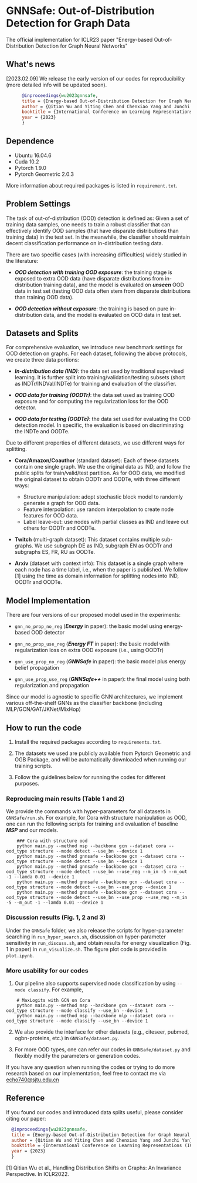 # GNNSafe: Out-of-Distribution Detection for Graph Data

The official implementation for ICLR23 paper "Energy-based Out-of-Distribution Detection for Graph Neural Networks"

## What's news

[2023.02.09] We release the early version of our codes for reproducibility (more detailed info will be updated soon).

```bibtex
      @inproceedings{wu2023gnnsafe,
      title = {Energy-based Out-of-Distribution Detection for Graph Neural Networks},
      author = {Qitian Wu and Yiting Chen and Chenxiao Yang and Junchi Yan},
      booktitle = {International Conference on Learning Representations (ICLR)},
      year = {2023}
      }
```

## Dependence

- Ubuntu 16.04.6
- Cuda 10.2
- Pytorch 1.9.0
- Pytorch Geometric 2.0.3

More information about required packages is listed in `requirement.txt`.

## Problem Settings

The task of out-of-distribution (OOD) detection is defined as: Given a set of training data samples, 
one needs to train a robust classifier that can effectively identify OOD samples (that have disparate distributions than training data) in the test set.
In the meanwhile, the classifier should maintain decent classification performance on in-distribution testing data.

There are two specific cases (with increasing difficulties) widely studied in the literature:

- ***OOD detection with training OOD exposure***: the training stage is exposed to extra OOD data (have disparate distributions from in-distribution training data),
and the model is evaluated on ***unseen*** OOD data in test set (testing OOD data often stem from disparate distributions than training OOD data).

- ***OOD detection without exposure***: the training is based on pure in-distribution data, and the model is evaluated on OOD data in test set.

## Datasets and Splits

For comprehensive evaluation, we introduce new benchmark settings for OOD detection on graphs. 
For each dataset, following the above protocols, we create three data portions:

- ***In-distribution data (IND)***: the data set used by traditional supervised learning. It is further split into training/validation/testing subsets (short as INDTr/INDVal/INDTe) for training and evaluation of the classifier.

- ***OOD data for training (OODTr)***: the data set used as training OOD exposure and for computing the regularization loss for the OOD detector.

- ***OOD data for testing (OODTe)***: the data set used for evaluating the OOD detection model. In specific, the evaluation is based on discriminating the INDTe and OODTe.

Due to different properties of different datasets, we use different ways for splitting.

- **Cora/Amazon/Coauthor** (standard dataset): Each of these datasets contain one single graph. We use the original data as IND, and follow the public splits for train/valid/test partition.
As for OOD data, we modified the original dataset to obtain OODTr and OODTe, with three different ways:

    - Structure manipulation: adopt stochastic block model to randomly generate a graph for OOD data.
    - Feature interpolation: use random interpolation to create node features for OOD data. 
    - Label leave-out: use nodes with partial classes as IND and leave out others for OODTr and OODTe.

- **Twitch** (multi-graph dataset): This dataset contains multiple sub-graphs. We use subgraph DE as IND, subgraph EN as OODTr and subgraphs ES, FR, RU as OODTe.

- **Arxiv** (dataset with context info): This dataset is a single graph where each node has a time label, i.e., when the paper is published.
 We follow [1] using the time as domain information for splitting nodes into IND, OODTr and OODTe.

## Model Implementation

There are four versions of our proposed model used in the experiments:

- `gnn_no_prop_no_reg` (***Energy*** in paper): the basic model using energy-based OOD detector

- `gnn_no_prop_use_reg` (***Energy FT*** in paper): the basic model with regularization loss on extra OOD exposure (i.e., using OODTr)

- `gnn_use_prop_no_reg` (***GNNSafe*** in paper): the basic model plus energy belief propagation

- `gnn_use_prop_use_reg` (***GNNSafe++*** in paper): the final model using both regularization and propagation

Since our model is agnostic to specific GNN architectures, we implement various off-the-shelf GNNs as the classifier backbone
(including MLP/GCN/GAT/JKNet/MixHop)

## How to run the code

1. Install the required packages according to `requirements.txt`.

2. The datasets we used are publicly available from Pytorch Geometric and OGB Package, and will be automatically downloaded when running our training scripts.

3. Follow the guidelines below for running the codes for different purposes.

### Reproducing main results (Table 1 and 2)
 
We provide the commands with hyper-parameters for all datasets in `GNNSafe/run.sh`. 
For example, for Cora with structure manipulation as OOD, one can run the following scripts for training and evaluation of baseline ***MSP*** and our models.
```shell 
    ### Cora with structure ood
    python main.py --method msp --backbone gcn --dataset cora --ood_type structure --mode detect --use_bn --device 1
    python main.py --method gnnsafe --backbone gcn --dataset cora --ood_type structure --mode detect --use_bn --device 1
    python main.py --method gnnsafe --backbone gcn --dataset cora --ood_type structure --mode detect --use_bn --use_reg --m_in -5 --m_out -1 --lamda 0.01 --device 1
    python main.py --method gnnsafe --backbone gcn --dataset cora --ood_type structure --mode detect --use_bn --use_prop --device 1
    python main.py --method gnnsafe --backbone gcn --dataset cora --ood_type structure --mode detect --use_bn --use_prop --use_reg --m_in -5 --m_out -1 --lamda 0.01 --device 1
```

### Discussion results (Fig. 1, 2 and 3)

Under the `GNNSafe` folder, we also release the scripts for hyper-parameter searching in `run_hyper_search.sh`, discussion on hyper-parameter sensitivity in `run_discuss.sh`,
and obtain results for energy visualization (Fig. 1 in paper) in `run_visualize.sh`. The figure plot code is provided in `plot.ipynb`.

### More usability for our codes

1. Our pipeline also supports supervised node classification by using `--mode classify`. For example,
```shell 
    # MaxLogits with GCN on Cora
    python main.py --method msp --backbone gcn --dataset cora --ood_type structure --mode classify --use_bn --device 1
    python main.py --method msp --backbone mlp --dataset cora --ood_type structure --mode classify --use_bn --device 1
```

2. We also provide the interface for other datasets (e.g., citeseer, pubmed, ogbn-proteins, etc.) in `GNNSafe/dataset.py`.

3. For more OOD types, one can refer our codes in `GNNSafe/dataset.py` and flexibly modify the parameters or generation codes.

If you have any question when running the codes or trying to do more research based on our implementation, feel free to contact me via echo740@sjtu.edu.cn

## Reference

If you found our codes and introduced data splits useful, please consider citing our paper:
 
```bibtex
  @inproceedings{wu2023gnnsafe,
  title = {Energy-based Out-of-Distribution Detection for Graph Neural Networks},
  author = {Qitian Wu and Yiting Chen and Chenxiao Yang and Junchi Yan},
  booktitle = {International Conference on Learning Representations (ICLR)},
  year = {2023}
  }
```

[1] Qitian Wu et al., Handling Distribution Shifts on Graphs: An Invariance Perspective. In ICLR2022.


